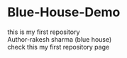 # Blue-House-Demo
this is my first repository
<br>
Author-rakesh sharma
(blue house)
<br>
check this my first repository page

